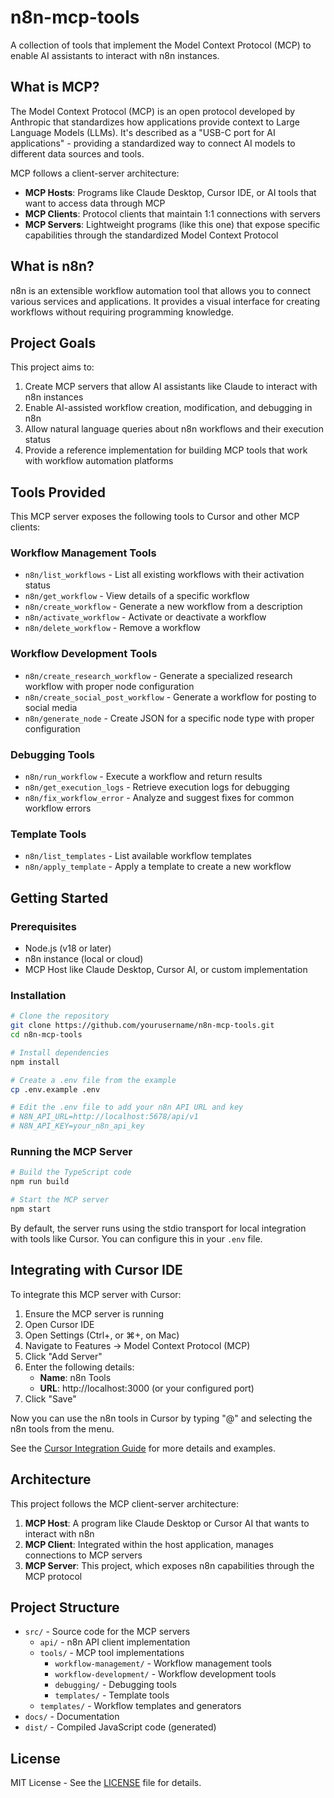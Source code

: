 # n8n-mcp-tools

A collection of tools that implement the Model Context Protocol (MCP) to enable AI assistants to interact with n8n instances.

## What is MCP?

The Model Context Protocol (MCP) is an open protocol developed by Anthropic that standardizes how applications provide context to Large Language Models (LLMs). It's described as a "USB-C port for AI applications" - providing a standardized way to connect AI models to different data sources and tools.

MCP follows a client-server architecture:
- **MCP Hosts**: Programs like Claude Desktop, Cursor IDE, or AI tools that want to access data through MCP
- **MCP Clients**: Protocol clients that maintain 1:1 connections with servers
- **MCP Servers**: Lightweight programs (like this one) that expose specific capabilities through the standardized Model Context Protocol

## What is n8n?

n8n is an extensible workflow automation tool that allows you to connect various services and applications. It provides a visual interface for creating workflows without requiring programming knowledge.

## Project Goals

This project aims to:

1. Create MCP servers that allow AI assistants like Claude to interact with n8n instances
2. Enable AI-assisted workflow creation, modification, and debugging in n8n
3. Allow natural language queries about n8n workflows and their execution status
4. Provide a reference implementation for building MCP tools that work with workflow automation platforms

## Tools Provided

This MCP server exposes the following tools to Cursor and other MCP clients:

### Workflow Management Tools
- `n8n/list_workflows` - List all existing workflows with their activation status
- `n8n/get_workflow` - View details of a specific workflow
- `n8n/create_workflow` - Generate a new workflow from a description
- `n8n/activate_workflow` - Activate or deactivate a workflow
- `n8n/delete_workflow` - Remove a workflow

### Workflow Development Tools
- `n8n/create_research_workflow` - Generate a specialized research workflow with proper node configuration
- `n8n/create_social_post_workflow` - Generate a workflow for posting to social media
- `n8n/generate_node` - Create JSON for a specific node type with proper configuration

### Debugging Tools
- `n8n/run_workflow` - Execute a workflow and return results
- `n8n/get_execution_logs` - Retrieve execution logs for debugging
- `n8n/fix_workflow_error` - Analyze and suggest fixes for common workflow errors

### Template Tools
- `n8n/list_templates` - List available workflow templates
- `n8n/apply_template` - Apply a template to create a new workflow

## Getting Started

### Prerequisites

- Node.js (v18 or later)
- n8n instance (local or cloud)
- MCP Host like Claude Desktop, Cursor AI, or custom implementation

### Installation

```bash
# Clone the repository
git clone https://github.com/yourusername/n8n-mcp-tools.git
cd n8n-mcp-tools

# Install dependencies
npm install

# Create a .env file from the example
cp .env.example .env

# Edit the .env file to add your n8n API URL and key
# N8N_API_URL=http://localhost:5678/api/v1
# N8N_API_KEY=your_n8n_api_key
```

### Running the MCP Server

```bash
# Build the TypeScript code
npm run build

# Start the MCP server
npm start
```

By default, the server runs using the stdio transport for local integration with tools like Cursor. You can configure this in your `.env` file.

## Integrating with Cursor IDE

To integrate this MCP server with Cursor:

1. Ensure the MCP server is running
2. Open Cursor IDE
3. Open Settings (Ctrl+, or ⌘+, on Mac)
4. Navigate to Features → Model Context Protocol (MCP)
5. Click "Add Server"
6. Enter the following details:
   - **Name**: n8n Tools
   - **URL**: http://localhost:3000 (or your configured port)
7. Click "Save"

Now you can use the n8n tools in Cursor by typing "@" and selecting the n8n tools from the menu.

See the [Cursor Integration Guide](docs/cursor-integration.md) for more details and examples.

## Architecture

This project follows the MCP client-server architecture:

1. **MCP Host**: A program like Claude Desktop or Cursor AI that wants to interact with n8n
2. **MCP Client**: Integrated within the host application, manages connections to MCP servers
3. **MCP Server**: This project, which exposes n8n capabilities through the MCP protocol

## Project Structure

- `src/` - Source code for the MCP servers
  - `api/` - n8n API client implementation
  - `tools/` - MCP tool implementations
    - `workflow-management/` - Workflow management tools
    - `workflow-development/` - Workflow development tools
    - `debugging/` - Debugging tools
    - `templates/` - Template tools
  - `templates/` - Workflow templates and generators
- `docs/` - Documentation
- `dist/` - Compiled JavaScript code (generated)

## License

MIT License - See the [LICENSE](LICENSE) file for details. 